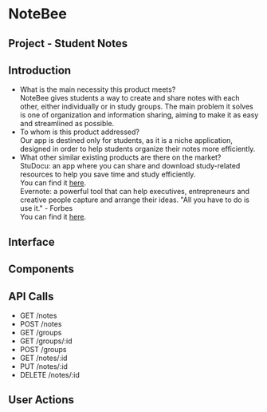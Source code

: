 # NoteBee
## Project - Student Notes
## Introduction
- What is the main necessity this product meets? <br />
NoteBee gives students a way to create and share notes with each other, either individually or in study groups. The main problem it solves is one of organization and information sharing, aiming to make it as easy and streamlined as possible.
- To whom is this product addressed? <br />
Our app is destined only for students, as it is a niche application, designed in order to help students organize their notes more efficiently.
- What other similar existing products are there on the market? <br />
StuDocu: an app where you can share and download study-related resources to help you save time and study efficiently. <br />
You can find it [here](https://www.studocu.com/). <br />
Evernote: a powerful tool that can help executives, entrepreneurs and creative people capture and arrange their ideas. "All you have to do is use it." - Forbes <br />
You can find it [here](https://evernote.com/). <br />
## Interface
## Components
## API Calls
- GET /notes
- POST /notes
- GET /groups
- GET /groups/:id
- POST /groups
- GET /notes/:id
- PUT /notes/:id
- DELETE /notes/:id
## User Actions